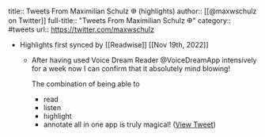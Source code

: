 title:: Tweets From Maximilian Schulz 𐃏 (highlights)
author:: [[@maxwschulz on Twitter]]
full-title:: "Tweets From Maximilian Schulz 𐃏"
category:: #tweets
url:: https://twitter.com/maxwschulz

- Highlights first synced by [[Readwise]] [[Nov 19th, 2022]]
	- After having used Voice Dream Reader @VoiceDreamApp intensively for a week now I can confirm that it absolutely mind blowing!
	  
	  The combination of being able to 
	  + read
	  + listen
	  + highlight 
	  + annotate 
	  all in one app is truly magical! ([View Tweet](https://twitter.com/maxwschulz/status/1404044245225414662))